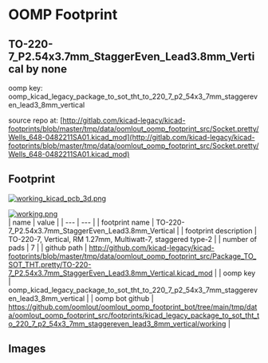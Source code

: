 # OOMP Footprint  
## TO-220-7_P2.54x3.7mm_StaggerEven_Lead3.8mm_Vertical  by none  
  
oomp key: oomp_kicad_legacy_package_to_sot_tht_to_220_7_p2_54x3_7mm_staggereven_lead3_8mm_vertical  
  
source repo at: [http://gitlab.com/kicad-legacy/kicad-footprints/blob/master/tmp/data/oomlout_oomp_footprint_src/Socket.pretty/Wells_648-0482211SA01.kicad_mod](http://gitlab.com/kicad-legacy/kicad-footprints/blob/master/tmp/data/oomlout_oomp_footprint_src/Socket.pretty/Wells_648-0482211SA01.kicad_mod)  
## Footprint  
  
[![working_kicad_pcb_3d.png](working_kicad_pcb_3d_600.png)](working_kicad_pcb_3d.png)  
  
[![working.png](working_600.png)](working.png)  
| name | value | 
| --- | --- | 
| footprint name | TO-220-7_P2.54x3.7mm_StaggerEven_Lead3.8mm_Vertical | 
| footprint description | TO-220-7, Vertical, RM 1.27mm, Multiwatt-7, staggered type-2 | 
| number of pads | 7 | 
| github path | http://github.com/kicad-legacy/kicad-footprints/blob/master/tmp/data/oomlout_oomp_footprint_src/Package_TO_SOT_THT.pretty/TO-220-7_P2.54x3.7mm_StaggerEven_Lead3.8mm_Vertical.kicad_mod | 
| oomp key | oomp_kicad_legacy_package_to_sot_tht_to_220_7_p2_54x3_7mm_staggereven_lead3_8mm_vertical | 
| oomp bot github | https://github.com/oomlout/oomlout_oomp_footprint_bot/tree/main/tmp/data/oomlout_oomp_footprint_src/footprints/kicad_legacy_package_to_sot_tht_to_220_7_p2_54x3_7mm_staggereven_lead3_8mm_vertical/working | 
## Images  
